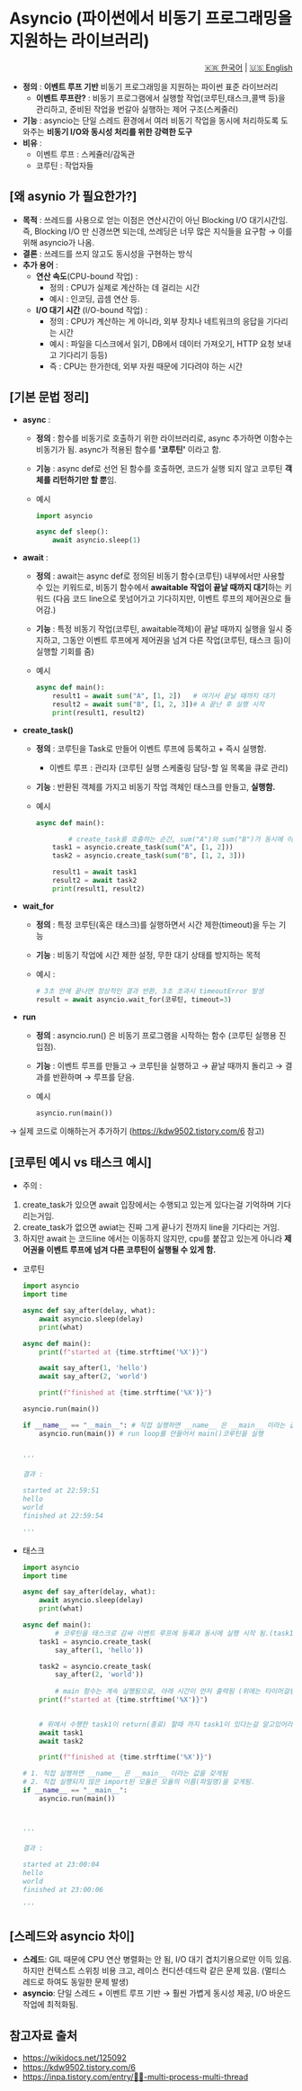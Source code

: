 # Asyncio (파이썬에서 비동기 프로그래밍을 지원하는 라이브러리)

<div align="right">

[🇰🇷 한국어](./README.ko.md) | [🇺🇸 English](./README.md)

</div>

- **정의** : **이벤트 루프 기반** 비동기 프로그래밍을 지원하는 파이썬 표준 라이브러리
    - **이벤트 루프란?** : 비동기 프로그램에서 실행할 작업(코루틴,태스크,콜백 등)을 관리하고, 준비된 작업을 번갈아 실행하는 제어 구조(스케줄러)
- **기능** : asyncio는 단일 스레드 환경에서 여러 비동기 작업을 동시에 처리하도록 도와주는 **비동기 I/O와 동시성 처리를 위한 강력한 도구**
- **비유** : 
    - 이벤트 루프 : 스케쥴러/감독관
    - 코루틴 : 작업자들

## [왜 asynio 가 필요한가?]

- **목적** : 쓰레드를 사용으로 얻는 이점은 연산시간이 아닌 Blocking I/O 대기시간임. 즉, Blocking I/O 만 신경쓰면 되는데, 쓰레딩은 너무 많은 지식들을 요구함 → 이를 위해 asyncio가 나옴.
- **결론** : 쓰레드를 쓰지 않고도 동시성을 구현하는 방식
- **추가 용어** :
    - **연산 속도**(CPU-bound 작업) :
        - 정의 : CPU가 실제로 계산하는 데 걸리는 시간
        - 예시 : 인코딩, 곱셈 연산 등.
    - **I/O 대기 시간** (I/O-bound 작업) :
        - 정의 : CPU가 계산하는 게 아니라, 외부 장치나 네트워크의 응답을 기다리는 시간
        - 예시 : 파일을 디스크에서 읽기, DB에서 데이터 가져오기, HTTP 요청 보내고 기다리기 등등)
        - 즉 : CPU는 한가한데, 외부 자원 때문에 기다려야 하는 시간

## [기본 문법 정리]

- **async**  :
    - **정의** : 함수를 비동기로 호출하기 위한 라이브러리로, async 추가하면 이함수는 비동기가 됨. async가 적용된 함수를 **'코루틴'** 이라고 함.
    - **기능** : async def로 선언 된 함수를 호출하면, 코드가 실행 되지 않고 코루틴 **객체를 리턴하기만 할 뿐**임.
    - 예시
        
        ```python
        import asyncio
        
        async def sleep():
            await asyncio.sleep(1)
        ```
        

- **await** :
    - **정의** : await는 async def로 정의된 비동기 함수(코루틴) 내부에서만 사용할 수 있는 키워드로, 비동기 함수에서 **awaitable 작업이 끝날 때까지 대기**하는 키워드 
    (다음 코드 line으로 못넘어가고 기다히지만, 이벤트 루프의 제어권으로 들어감.)
    - **기능** : 특정 비동기 작업(코루틴, awaitable객체)이 끝날 때까지 실행을 일시 중지하고, 그동안 이벤트 루프에게 제어권을 넘겨 다른 작업(코루틴, 태스크 등)이 실행할 기회를 줌)
    - 예시
        
        ```python
        async def main():
            result1 = await sum("A", [1, 2])   # 여기서 끝날 때까지 대기
            result2 = await sum("B", [1, 2, 3])# A 끝난 후 실행 시작
            print(result1, result2)
        ```
        

- **create_task()**
    - **정의** : 코루틴을 Task로 만들어 이벤트 루프에 등록하고 + 즉시 실행함.
        - 이벤트 루프 :  관리자 (코루틴 실행 스케줄링 담당-할 일 목록을 큐로 관리)
    - **기능** : 반환된 객체를 가지고 비동기 작업 객체인 태스크를 만들고, **실행함.**
    - 예시
        
        ```python
        async def main():
        
        		# create_task를 호출하는 순간, sum("A")와 sum("B")가 동시에 이벤트 루프에 등록돼서 실행 시작됨.
            task1 = asyncio.create_task(sum("A", [1, 2]))
            task2 = asyncio.create_task(sum("B", [1, 2, 3]))
        
            result1 = await task1
            result2 = await task2
            print(result1, result2)
        
        ```
        

- **wait_for**
    - **정의** : 특정 코루틴(혹은 태스크)를 실행하면서 시간 제한(timeout)을 두는 기능
    - **기능** : 비동기 작업에 시간 제한 설정, 무한 대기 상태를 방지하는 목적
    - 예시 :
        
        ```python
        # 3초 안에 끝나면 정상적인 결과 반환, 3초 초과시 timeoutError 발생
        result = await asyncio.wait_for(코루틴, timeout=3)
        ```
        
- **run**
    - **정의** : asyncio.run() 은 비동기 프로그램을 시작하는 함수 (코루틴 실행용 진입점).
    - **기능** : 이벤트 루프를 만들고 → 코루틴을 실행하고 → 끝날 때까지 돌리고 → 결과를 반환하며 → 루프를 닫음.
    - 예시
        
        ```python
        asyncio.run(main())
        ```
        

→ 실제 코드로 이해하는거 추가하기 (https://kdw9502.tistory.com/6 참고)

## [코루틴 예시 vs 태스크 예시]

- 주의 : 
1. create_task가 있으면 await 입장에서는 수행되고 있는게 있다는걸 기억하며 기다리는거임.
2. create_task가 없으면 awiat는 진짜 그게 끝나기 전까지 line을 기다리는 거임.
3. 하지만 await 는 코드line 에서는 이동하지 않지만, cpu를 붙잡고 있는게 아니라 **제어권을 이벤트 루프에 넘겨 다른 코루틴이 실행될 수 있게 함.**

- 코루틴
    
    ```python
    import asyncio
    import time
    
    async def say_after(delay, what):
        await asyncio.sleep(delay)
        print(what)
    
    async def main():
        print(f"started at {time.strftime('%X')}")
    
        await say_after(1, 'hello')
        await say_after(2, 'world')
    
        print(f"finished at {time.strftime('%X')}")
    
    asyncio.run(main())
    
    if __name__ == "__main__": # 직접 실행하면 __name__ 은 __main__ 이라는 값을 갖게됨
        asyncio.run(main()) # run loop를 만들어서 main()코루틴을 실행
    
        
    '''
    
    결과 :
    
    started at 22:59:51
    hello
    world
    finished at 22:59:54
    
    '''  
    ```
    

- 태스크
    
    ```python
    import asyncio
    import time
    
    async def say_after(delay, what):
        await asyncio.sleep(delay)
        print(what)
    
    async def main():
    		# 코루틴을 태스크로 감싸 이벤트 루프에 등록과 동시에 실행 시작 됨.(task1,task2둘다)
        task1 = asyncio.create_task(
            say_after(1, 'hello'))
    
        task2 = asyncio.create_task(
            say_after(2, 'world'))
    		
    		# main 함수는 계속 실행됨으로, 아래 시간이 먼저 출력됨 (위에는 타이머걸림)
        print(f"started at {time.strftime('%X')}")
    
        
        # 위에서 수행한 task1이 return(종료) 할때 까지 task1이 있다는걸 알고있어라.(도중에 취소 방지) 
        await task1 
        await task2
    
        print(f"finished at {time.strftime('%X')}")
    
    # 1. 직접 실행하면 __name__ 은 __main__ 이라는 값을 갖게됨
    # 2. 직접 실행되지 않은 import된 모듈은 모듈의 이름(파일명)을 갖게됨.
    if __name__ == "__main__": 
        asyncio.run(main())
        
        
        
    '''
    
    결과 :
    
    started at 23:00:04
    hello
    world
    finished at 23:00:06
    
    '''  
    ```
    

## [스레드와 asyncio 차이]

- **스레드**: GIL 때문에 CPU 연산 병렬화는 안 됨, I/O 대기 겹치기용으로만 이득 있음. 하지만 컨텍스트 스위칭 비용 크고, 레이스 컨디션·데드락 같은 문제 있음. (멀티스레드로 하여도 동일한 문제 발생)
- **asyncio**: 단일 스레드 + 이벤트 루프 기반 → 훨씬 가볍게 동시성 제공, I/O 바운드 작업에 최적화됨.

## 참고자료 출처
- https://wikidocs.net/125092
- https://kdw9502.tistory.com/6
- https://inpa.tistory.com/entry/👩‍💻-multi-process-multi-thread
